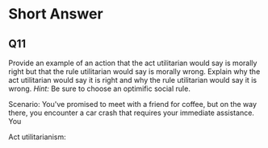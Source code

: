 # Short Answer

## Q11 

Provide an example of an action that the act utilitarian would say is morally right but that the rule utilitarian would say is morally wrong. Explain why the act utilitarian would say it is right and why the rule utilitarian would say it is wrong. _Hint:_ Be sure to choose an optimific social rule.

Scenario: You've promised to meet with a friend for coffee, but on the way there, you encounter a car crash that requires your immediate assistance. You

Act utilitarianism: 